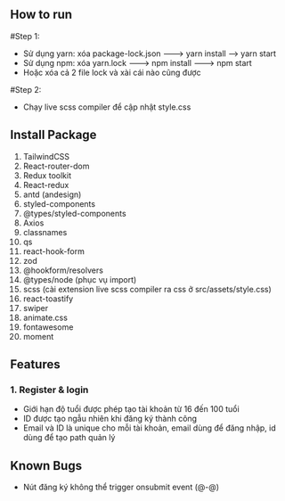 ## How to run
#Step 1:
- Sử dụng yarn: xóa package-lock.json ---> yarn install --> yarn start
- Sử dụng npm: xóa yarn.lock ---> npm install ---> npm start
- Hoặc xóa cả 2 file lock và xài cái nào cũng được

#Step 2:
- Chạy live scss compiler để cập nhật style.css

## Install Package
1. TailwindCSS
2. React-router-dom
3. Redux toolkit
4. React-redux
5. antd (andesign)
6. styled-components
7. @types/styled-components
8. Axios
9. classnames
10. qs
11. react-hook-form
12. zod
13. @hookform/resolvers
14. @types/node (phục vụ import)
15. scss (cài extension live scss compiler ra css ở src/assets/style.css)
16. react-toastify
17. swiper
18. animate.css
19. fontawesome
20. moment

## Features
### 1. Register & login
- Giới hạn độ tuổi được phép tạo tài khoản từ 16 đến 100 tuổi
- ID được tạo ngẫu nhiên khi đăng ký thành công
- Email và ID là unique cho mỗi tài khoản, email dùng để đăng nhập, id dùng để tạo path quản lý

## Known Bugs
- Nút đăng ký không thể trigger onsubmit event (@-@)
